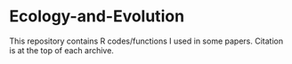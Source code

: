 # Ecology-and-Evolution

This repository contains R codes/functions I used in some papers. Citation is at the top of each archive.

